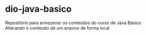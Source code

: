 # dio-java-basico
Repositório para armazenar os conteúdos do curso de Java Básico
Alterando o conteudo de um arquivo de forma local
